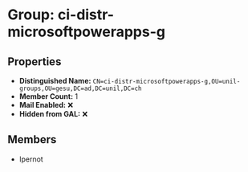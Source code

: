 # Group: ci-distr-microsoftpowerapps-g

## Properties

- **Distinguished Name:** `CN=ci-distr-microsoftpowerapps-g,OU=unil-groups,OU=gesu,DC=ad,DC=unil,DC=ch`
- **Member Count:** 1
- **Mail Enabled:** ❌
- **Hidden from GAL:** ❌

## Members

- lpernot
